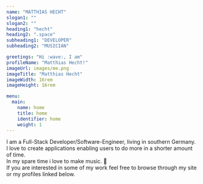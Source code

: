 ```yaml
---
name: "MATTHIAS HECHT"
slogan1: ""
slogan2: ""
heading1: "hecht"
heading2: ".space"
subheading1: "DEVELOPER"
subheading2: "MUSICIAN"

greetings: "Hi :wave:, I am"
profileName: "Matthias Hecht!"
imageUrl: images/me.png
imageTitle: "Matthias Hecht"
imageWidth: 16rem
imageHeight: 16rem

menu:
  main:
    name: home
    title: home
    identifier: home
    weight: 1
---
```


I am a Full-Stack Developer/Software-Engineer, living in southern Germany.  
I love to create applications enabling users to do more in a shorter amount of time.  
In my spare time i love to make music. :trumpet:  
If you are interested in some of my work feel free to browse through my site or my profiles linked below.
